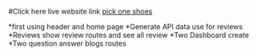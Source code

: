 #Click here live website link
[pick one shoes](https://extraordinary-bunny-a7460a.netlify.app/)

*first using header and home page
*Generate API data use for reviews
*Reviews show review routes and see all review
*Two Dashboard create
*Two question answer blogs routes 
